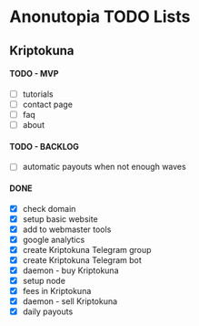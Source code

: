 # Anonutopia TODO Lists

## Kriptokuna

#### TODO - MVP

- [ ] tutorials
- [ ] contact page
- [ ] faq
- [ ] about

#### TODO - BACKLOG

- [ ] automatic payouts when not enough waves

#### DONE

- [x] check domain
- [x] setup basic website
- [x] add to webmaster tools
- [x] google analytics
- [x] create Kriptokuna Telegram group
- [x] create Kriptokuna Telegram bot
- [x] daemon - buy Kriptokuna
- [x] setup node
- [x] fees in Kriptokuna
- [x] daemon - sell Kriptokuna
- [x] daily payouts

